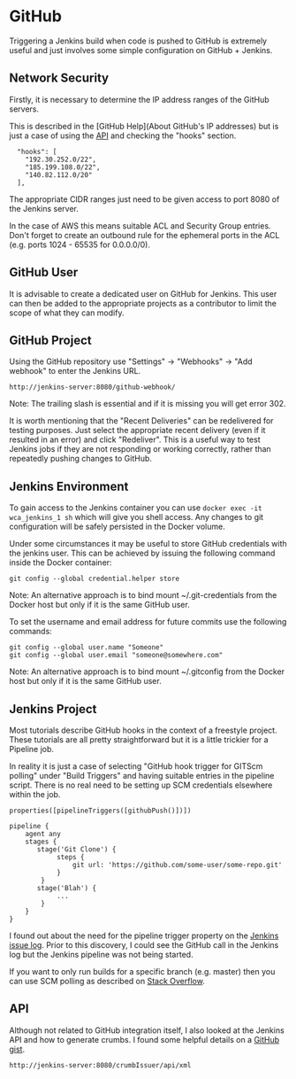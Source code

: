 # GitHub

Triggering a Jenkins build when code is pushed to GitHub is extremely useful and just involves some simple configuration on GitHub + Jenkins.



## Network Security

Firstly, it is necessary to determine the IP address ranges of the GitHub servers.

This is described in the [GitHub Help](About GitHub's IP addresses) but is just a case of using the [API](https://api.github.com/meta) and checking the "hooks" section.

```
  "hooks": [
    "192.30.252.0/22",
    "185.199.108.0/22",
    "140.82.112.0/20"
  ],
```

The appropriate CIDR ranges just need to be given access to port 8080 of the Jenkins server.

In the case of AWS this means suitable ACL and Security Group entries. Don't forget to create an outbound rule for the ephemeral ports in the ACL (e.g. ports 1024 - 65535 for 0.0.0.0/0).



## GitHub User

It is advisable to create a dedicated user on GitHub for Jenkins. This user can then be added to the appropriate projects as a contributor to limit the scope of what they can modify.



## GitHub Project

Using the GitHub repository use "Settings" -> "Webhooks" -> "Add webhook" to enter the Jenkins URL.

```
http://jenkins-server:8080/github-webhook/
```

Note: The trailing slash is essential and if it is missing you will get error 302.

It is worth mentioning that the "Recent Deliveries" can be redelivered for testing purposes. Just select the appropriate recent delivery (even if it resulted in an error) and click "Redeliver". This is a useful way to test Jenkins jobs if they are not responding or working correctly, rather than repeatedly pushing changes to GitHub.



## Jenkins Environment

To gain access to the Jenkins container you can use `docker exec -it wca_jenkins_1 sh` which will give you shell access. Any changes to git configuration will be safely persisted in the Docker volume.

Under some circumstances it may be useful to store GitHub credentials with the jenkins user. This can be achieved by issuing the following command inside the Docker container:

```
git config --global credential.helper store
```

Note: An alternative approach is to bind mount ~/.git-credentials from the Docker host but only if it is the same GitHub user.

To set the username and email address for future commits use the following commands:

```
git config --global user.name "Someone"
git config --global user.email "someone@somewhere.com"
```

Note: An alternative approach is to bind mount ~/.gitconfig from the Docker host but only if it is the same GitHub user.



## Jenkins Project

Most tutorials describe GitHub hooks in the context of a freestyle project. These tutorials are all pretty straightforward but it is a little trickier for a Pipeline job.

In reality it is just a case of selecting "GitHub hook trigger for GITScm polling" under "Build Triggers" and having suitable entries in the pipeline script. There is no real need to be setting up SCM credentials elsewhere within the job.

```
properties([pipelineTriggers([githubPush()])])

pipeline {
    agent any
    stages {
       stage('Git Clone') {
            steps {
                git url: 'https://github.com/some-user/some-repo.git'
            }
        }
       stage('Blah') {
            ...
        }
    }
}
```

I found out about the need for the pipeline trigger property on the [Jenkins issue log](https://issues.jenkins-ci.org/browse/JENKINS-35132?focusedCommentId=294758&page=com.atlassian.jira.plugin.system.issuetabpanels:comment-tabpanel#comment-294758). Prior to this discovery, I could see the GitHub call in the Jenkins log but the Jenkins pipeline was not being started.

If you want to only run builds for a specific branch (e.g. master) then you can use SCM polling as described on [Stack Overflow](https://stackoverflow.com/questions/5784329/how-can-i-make-jenkins-ci-with-git-trigger-on-pushes-to-master).




## API

Although not related to GitHub integration itself, I also looked at the Jenkins API and how to generate crumbs. I found some helpful details on a [GitHub gist](https://gist.github.com/dasgoll/455522f09cb963872f64e23bb58804b2).

```
http://jenkins-server:8080/crumbIssuer/api/xml
```

